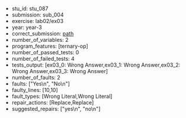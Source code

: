 - stu_id: stu_087	       
- submission: sub_004
- exercise: lab02/ex03
- year: year-3
- correct_submission: [path](https://github.com/pmorvalho/C-Pack-IPAs/blob/main/correct_submissions/year-3/lab02/ex03/ex03-stu_087-sub_005)
- number_of_variables: 2
- program_features: [ternary-op] 
- number_of_passed_tests: 0
- number_of_failed_tests: 4
- tests_output: [ex03_0: Wrong Answer,ex03_1: Wrong Answer,ex03_2: Wrong Answer,ex03_3: Wrong Answer]
- number_of_faults: 2
- faults: ["Yes\n", "No\n"]
- faulty_lines: [10,10]
- fault_types: [Wrong Literal,Wrong Literal]
- repair_actions: [Replace,Replace] 
- suggested_repairs: ["yes\n", "no\n"]
